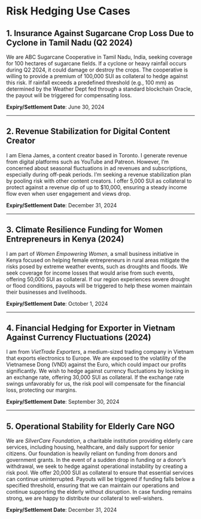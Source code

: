 # Risk Hedging Use Cases

## 1. Insurance Against Sugarcane Crop Loss Due to Cyclone in Tamil Nadu (Q2 2024)

We are ABC Sugarcane Cooperative in Tamil Nadu, India, seeking coverage for 100 hectares of sugarcane fields. If a cyclone or heavy rainfall occurs during Q2 2024, it could damage or destroy the crops. The cooperative is willing to provide a premium of 100,000 SUI as collateral to hedge against this risk. If rainfall exceeds a predefined threshold (e.g., 100 mm) as determined by the Weather Dept fed through a standard blockchain Oracle, the payout will be triggered for compensating loss.

**Expiry/Settlement Date**: June 30, 2024

---

## 2. Revenue Stabilization for Digital Content Creator

I am Elena James, a content creator based in Toronto. I generate revenue from digital platforms such as YouTube and Patreon. However, I’m concerned about seasonal fluctuations in ad revenues and subscriptions, especially during off-peak periods. I’m seeking a revenue stabilization plan by pooling risk with other content creators. I offer 5,000 SUI as collateral to protect against a revenue dip of up to $10,000, ensuring a steady income flow even when user engagement and views drop.

**Expiry/Settlement Date**: December 31, 2024

---

## 3. Climate Resilience Funding for Women Entrepreneurs in Kenya (2024)

I am part of *Women Empowering Women*, a small business initiative in Kenya focused on helping female entrepreneurs in rural areas mitigate the risks posed by extreme weather events, such as droughts and floods. We seek coverage for income losses that would arise from such events, offering 50,000 SUI as collateral. If our region experiences severe drought or flood conditions, payouts will be triggered to help these women maintain their businesses and livelihoods.

**Expiry/Settlement Date**: October 1, 2024

---

## 4. Financial Hedging for Exporter in Vietnam Against Currency Fluctuations (2024)

I am from *VietTrade Exporters*, a medium-sized trading company in Vietnam that exports electronics to Europe. We are exposed to the volatility of the Vietnamese Dong (VND) against the Euro, which could impact our profits significantly. We wish to hedge against currency fluctuations by locking in an exchange rate, offering 30,000 SUI as collateral. If the exchange rate swings unfavorably for us, the risk pool will compensate for the financial loss, protecting our margins.

**Expiry/Settlement Date**: September 30, 2024

---

## 5. Operational Stability for Elderly Care NGO

We are *SilverCare Foundation*, a charitable institution providing elderly care services, including housing, healthcare, and daily support for senior citizens. Our foundation is heavily reliant on funding from donors and government grants. In the event of a sudden drop in funding or a donor’s withdrawal, we seek to hedge against operational instability by creating a risk pool. We offer 20,000 SUI as collateral to ensure that essential services can continue uninterrupted. Payouts will be triggered if funding falls below a specified threshold, ensuring that we can maintain our operations and continue supporting the elderly without disruption. In case funding remains strong, we are happy to distribute our collateral to well-wishers.

**Expiry/Settlement Date**: December 31, 2024
